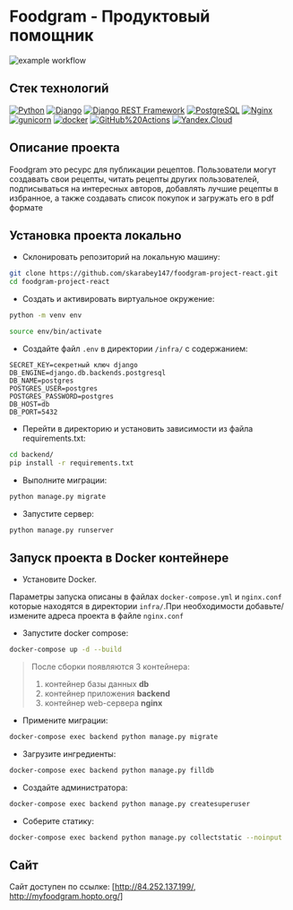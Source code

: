 # Foodgram - Продуктовый помощник

![example workflow](https://github.com/NIK-TIGER-BILL/foodgram-project-react/actions/workflows/foodgram_workflow.yml/badge.svg)

## Стек технологий

[![Python](https://img.shields.io/badge/-Python-464646?style=flat-square&logo=Python)](https://www.python.org/)
[![Django](https://img.shields.io/badge/-Django-464646?style=flat-square&logo=Django)](https://www.djangoproject.com/)
[![Django REST Framework](https://img.shields.io/badge/-Django%20REST%20Framework-464646?style=flat-square&logo=Django%20REST%20Framework)](https://www.django-rest-framework.org/)
[![PostgreSQL](https://img.shields.io/badge/-PostgreSQL-464646?style=flat-square&logo=PostgreSQL)](https://www.postgresql.org/)
[![Nginx](https://img.shields.io/badge/-NGINX-464646?style=flat-square&logo=NGINX)](https://nginx.org/ru/)
[![gunicorn](https://img.shields.io/badge/-gunicorn-464646?style=flat-square&logo=gunicorn)](https://gunicorn.org/)
[![docker](https://img.shields.io/badge/-Docker-464646?style=flat-square&logo=docker)](https://www.docker.com/)
[![GitHub%20Actions](https://img.shields.io/badge/-GitHub%20Actions-464646?style=flat-square&logo=GitHub%20actions)](https://github.com/features/actions)
[![Yandex.Cloud](https://img.shields.io/badge/-Yandex.Cloud-464646?style=flat-square&logo=Yandex.Cloud)](https://cloud.yandex.ru/)

## Описание проекта

Foodgram это ресурс для публикации рецептов.
Пользователи могут создавать свои рецепты, читать рецепты других пользователей, подписываться на интересных авторов, добавлять лучшие рецепты в избранное, а также создавать список покупок и загружать его в pdf формате

## Установка проекта локально

* Склонировать репозиторий на локальную машину:

```bash
git clone https://github.com/skarabey147/foodgram-project-react.git
cd foodgram-project-react
```

* Cоздать и активировать виртуальное окружение:

```bash
python -m venv env
```

```bash
source env/bin/activate
```

* Cоздайте файл `.env` в директории `/infra/` с содержанием:

```
SECRET_KEY=секретный ключ django
DB_ENGINE=django.db.backends.postgresql
DB_NAME=postgres
POSTGRES_USER=postgres
POSTGRES_PASSWORD=postgres
DB_HOST=db
DB_PORT=5432
```

* Перейти в директoрию и установить зависимости из файла requirements.txt:

```bash
cd backend/
pip install -r requirements.txt
```

* Выполните миграции:

```bash
python manage.py migrate
```

* Запустите сервер:

```bash
python manage.py runserver
```

## Запуск проекта в Docker контейнере

* Установите Docker.

Параметры запуска описаны в файлах `docker-compose.yml` и `nginx.conf` которые находятся в директории `infra/`.При необходимости добавьте/измените адреса проекта в файле `nginx.conf`

* Запустите docker compose:

```bash
docker-compose up -d --build
```

> После сборки появляются 3 контейнера:
>
> 1. контейнер базы данных **db**
> 2. контейнер приложения **backend**
> 3. контейнер web-сервера **nginx**

* Примените миграции:

```bash
docker-compose exec backend python manage.py migrate
```

* Загрузите ингредиенты:

```bash
docker-compose exec backend python manage.py filldb
```

* Создайте администратора:

```bash
docker-compose exec backend python manage.py createsuperuser
```

* Соберите статику:

```bash
docker-compose exec backend python manage.py collectstatic --noinput
```

## Сайт

Сайт доступен по ссылке:
[http://84.252.137.199/, http://myfoodgram.hopto.org/]


